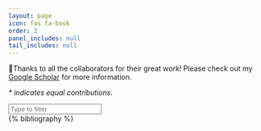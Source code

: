 ```yaml
---
layout: page
icon: fas fa-book
order: 2
panel_includes: null
tail_includes: null
---
```


🤗Thanks to all the collaborators for their great work! Please check out my [Google Scholar][jcli.scholar] for more information.

_* indicates equal contributions._

<script src="{{ '/assets/js/bibsearch.js' | relative_url }}" type="module"></script>
<input type="text" id="bibsearch" spellcheck="false" autocomplete="off" class="search bibsearch-form-input" placeholder="Type to filter">

<div class="publications">
  {% bibliography %}
</div>

[jcli.scholar]: https://scholar.google.com/citations?hl=en&user=SB7xjMoAAAAJ
